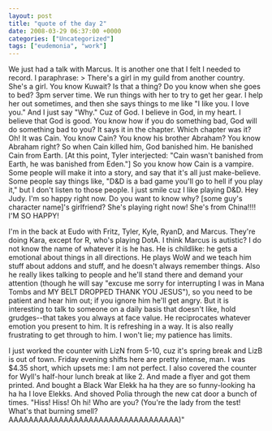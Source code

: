 ```yaml
---
layout: post
title: "quote of the day 2"
date: 2008-03-29 06:37:00 +0000
categories: ["Uncategorized"]
tags: ["eudemonia", "work"]
---
```


We just had a talk with Marcus. It is another one that I felt I needed to record. I paraphrase: > There's a girl in my guild from another country. She's a girl. You know Kuwait? Is that a thing? Do you know when she goes to bed? 3pm server time. We run things with her to try to get her gear. I help her out sometimes, and then she says things to me like "I like you. I love you." And I just say "Why." Cuz of God. I believe in God, in my heart. I believe that God is good. You know how if you do something bad, God will do something bad to you? It says it in the chapter. Which chapter was it? Oh! It was Cain. You know Cain? You know his brother Abraham? You know Abraham right? So when Cain killed him, God banished him. He banished Cain from Earth. [At this point, Tyler interjected: "Cain wasn't banished from Earth, he was banished from Eden."] So you know how Cain is a vampire. Some people will make it into a story, and say that it's all just make-believe. Some people say things like, "D&D is a bad game you'll go to hell if you play it," but I don't listen to those people. I just smile cuz I like playing D&D. Hey Judy. I'm so happy right now. Do you want to know why? [some guy's character name]'s girlfriend? She's playing right now! She's from China!!!! I'M SO HAPPY!

I'm in the back at Eudo with Fritz, Tyler, Kyle, RyanD, and Marcus. They're doing Kara, except for R, who's playing DotA. I think Marcus is autistic? I do not know the name of whatever it is he has. He is childlike: he gets a emotional about things in all directions. He plays WoW and we teach him stuff about addons and stuff, and he doesn't always remember things. Also he really likes talking to people and he'll stand there and demand your attention (though he will say "excuse me sorry for interrupting I was in Mana Tombs and MY BELT DROPPED THANK YOU JESUS"), so you need to be patient and hear him out; if you ignore him he'll get angry. But it is interesting to talk to someone on a daily basis that doesn't like, hold grudges--that takes you always at face value. He reciprocates whatever emotion you present to him. It is refreshing in a way. It is also really frustrating to get through to him. I won't lie; my patience has limits.

I just worked the counter with LizN from 5-10, cuz it's spring break and LizB is out of town. Friday evening shifts here are pretty intense, man. I was $4.35 short, which upsets me: I am not perfect. I also covered the counter for Wyll's half-hour lunch break at like 2. And made a flyer and got them printed. And bought a Black War Elekk ha ha they are so funny-looking ha ha ha I love Elekks. And shoved Polia through the new cat door a bunch of times. "Hiss! Hiss! Oh hi! Who are you? (You're the lady from the test! What's that burning smell? AAAAAAAAAAAAAAAAAAAAAAAAAAAAAAAAAA)"